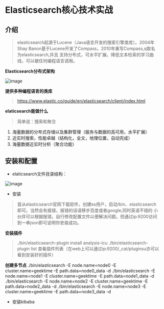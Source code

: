  # Elasticsearch核心技术实战
 
 ## 介绍
 
 >elasticsearch起源于Lucene（Java语言开发的搜索引擎类库）。2004年Shay Banon基于Lucene开发了Compass，2010年重写Compass,q取名为elasticsearch,并且
 支持分布式，可水平扩展。降低文本检索的学习曲线，可以被任何编程语言调用。
 
 **Elasticsearch分布式架构**
 
 ![image](https://github.com/jeremyke/PHPBlog/raw/master/Pictures/17920828556279.png) 
 
 **提供多种编程语言的类库**
 >https://www.elastic.co/guide/en/elasticsearch/client/index.html
 
 **elaticsearch能做什么**
 >简单说：搜索和聚合
 
 1. 海量数据的分布式存储以及集群管理（服务与数据的高可用，水平扩展）
 2. 近实时搜索，性能卓越（结构化，全文，地理位置，自动完成）
 3. 海量数据近实时分析（聚合功能）
 
  ## 安装和配置
  
  * elaticsearch文件目录结构：
  
  ![image](https://github.com/jeremyke/PHPBlog/raw/master/Pictures/17571112103129126.png)
  
  * 安装
  >首从elasticsearch官网下载软件，创建es用户，启动/bin、elasticsearch即可。当然会有报错，报错的话请移步百度或者google,同时英语不错的
  小伙伴可以根据报错，自行修改配置文件以便解决问题。但通过ip:9200访问到一串json即可说明你安装成功。
  
  **安装插件**
  >./bin/elasticsearch-plugin install analysis-icu
  > ./bin/elasticsearch-plugin list 查看插件列表（在web上可以通过ip:9200/_cat/pluginsu亦可以看到安装好的插件）
  
  **创建多节点**
  ./bin/elasticsearch -E node.name=node0 -E cluster.name=geektime -E path.data=node0_data -d
  ./bin/elasticsearch -E node.name=node1 -E cluster.name=geektime -E path.data=node1_data -d
  ./bin/elasticsearch -E node.name=node2 -E cluster.name=geektime -E path.data=node2_data -d
  ./bin/elasticsearch -E node.name=node3 -E cluster.name=geektime -E path.data=node3_data -d
  
  * 安装kibaba